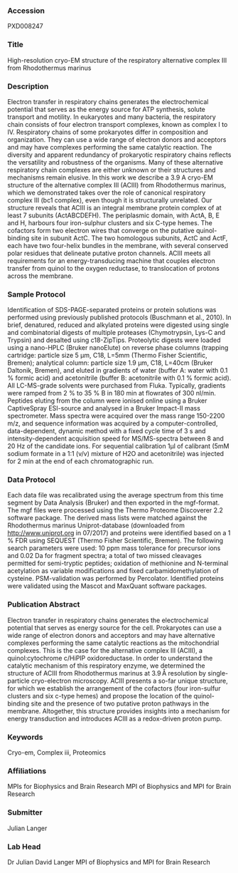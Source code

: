 ### Accession
PXD008247

### Title
High-resolution cryo-EM structure of the respiratory alternative complex III from Rhodothermus marinus

### Description
Electron transfer in respiratory chains generates the electrochemical potential that serves as the energy source for ATP synthesis, solute transport and motility. In eukaryotes and many bacteria, the respiratory chain consists of four electron transport complexes, known as complex I to IV. Respiratory chains of some prokaryotes differ in composition and organization. They can use a wide range of electron donors and acceptors and may have complexes performing the same catalytic reaction. The diversity and apparent redundancy of prokaryotic respiratory chains reflects the versatility and robustness of the organisms. Many of these alternative respiratory chain complexes are either unknown or their structures and mechanisms remain elusive. In this work we describe a 3.9 A cryo-EM structure of the alternative complex III (ACIII) from Rhodothermus marinus, which we demonstrated takes over the role of canonical respiratory complex III (bc1 complex), even though it is structurally unrelated. Our structure reveals that ACIII is an integral membrane protein complex of at least 7 subunits (ActABCDEFH). The periplasmic domain, with ActA, B, E and H, harbours four iron-sulphur clusters and six C-type hemes. The cofactors form two electron wires that converge on the putative quinol-binding site in subunit ActC. The two homologous subunits, ActC and ActF, each have two four-helix bundles in the membrane, with several conserved polar residues that delineate putative proton channels. ACIII meets all requirements for an energy-transducing machine that couples electron transfer from quinol to the oxygen reductase, to translocation of protons across the membrane.

### Sample Protocol
Identification of SDS-PAGE-separated proteins or protein solutions was performed using previously published protocols (Buschmann et al., 2010). In brief, denatured, reduced and alkylated proteins were digested using single and combinatorial digests of multiple proteases (Chymotrypsin, Lys-C and Trypsin) and desalted using c18-ZipTips. Proteolytic digests were loaded using a nano-HPLC (Bruker nanoElute) on reverse phase columns (trapping cartridge: particle size 5 µm, C18, L=5mm (Thermo Fisher Scientific, Bremen); analytical column: particle size 1.9 µm, C18, L=40cm (Bruker Daltonik, Bremen), and eluted in gradients of water (buffer A: water with 0.1 % formic acid) and acetonitrile (buffer B: acetonitrile with 0.1 % formic acid). All LC-MS-grade solvents were purchased from Fluka. Typically, gradients were ramped from 2 % to 35 % B in 180 min at flowrates of 300 nl/min. Peptides eluting from the column were ionised online using a Bruker CaptiveSpray ESI-source and analysed in a Bruker Impact-II mass spectrometer. Mass spectra were acquired over the mass range 150-2200 m/z, and sequence information was acquired by a computer-controlled, data-dependent, dynamic method with a fixed cycle time of 3 s and intensity-dependent acquisition speed for MS/MS-spectra between 8 and 20 Hz of the candidate ions. For sequential calibration 1µl of calibrant (5mM sodium formate in a 1:1 (v/v) mixture of H2O and acetonitrile) was injected for 2 min at the end of each chromatographic run.

### Data Protocol
Each data file was recalibrated using the average spectrum from this time segment by Data Analysis (Bruker) and then exported in the mgf-format. The mgf files were processed using the Thermo Proteome Discoverer 2.2 software package. The derived mass lists were matched against the Rhodothermus marinus Uniprot-database (downloaded from http://www.uniprot.org in 07/2017) and proteins were identified based on a 1 % FDR using SEQUEST (Thermo Fisher Scientific, Bremen). The following search parameters were used: 10 ppm mass tolerance for precursor ions and 0.02 Da for fragment spectra; a total of two missed cleavages permitted for semi-tryptic peptides; oxidation of methionine and N-terminal acetylation as variable modifications and fixed carbamidomethylation of cysteine. PSM-validation was performed by Percolator. Identified proteins were validated using the Mascot and MaxQuant software packages.

### Publication Abstract
Electron transfer in respiratory chains generates the electrochemical potential that serves as energy source for the cell. Prokaryotes can use a wide range of electron donors and acceptors and may have alternative complexes performing the same catalytic reactions as the mitochondrial complexes. This is the case for&#xa0;the alternative complex III (ACIII), a quinol:cytochrome c/HiPIP oxidoreductase. In order to understand the catalytic mechanism of this respiratory enzyme, we determined the structure of ACIII from Rhodothermus marinus at 3.9&#x2009;&#xc5; resolution by single-particle cryo-electron microscopy. ACIII presents a so-far unique structure, for which we establish the arrangement of the cofactors (four iron-sulfur clusters and six c-type hemes) and propose the location of the quinol-binding site and the presence of two putative proton pathways in the membrane. Altogether, this structure provides insights into a mechanism for energy transduction and introduces ACIII as a redox-driven proton pump.

### Keywords
Cryo-em, Complex iii, Proteomics

### Affiliations
MPIs for Biophysics and Brain Research
MPI of Biophysics and MPI for Brain Research

### Submitter
Julian Langer

### Lab Head
Dr Julian David Langer
MPI of Biophysics and MPI for Brain Research


